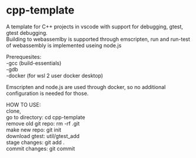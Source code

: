 # cpp-template
A template for C++ projects in vscode with support for debugging, gtest, gtest debugging.  
Building to webassemlby is supported through emscripten, run and run-test of webassembly is implemented useing node.js  
  
Prerequesites:  
-gcc (build-essentials)  
-gdb  
-docker (for wsl 2 user docker desktop)  
  
Emscripten and node.js are used through docker, so no additional configuration is needed for those.  
  
HOW TO USE:  
clone,  
go to directory:      cd cpp-template  
remove old git repo:  rm -rf .git  
make new repo:        git init  
download gtest:       util/gtest_add  
stage changes:        git add .  
commit changes:       git commit  
